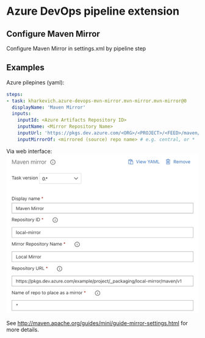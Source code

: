 # Azure DevOps pipeline extension

## Configure Maven Mirror

Configure Maven Mirror in settings.xml by pipeline step

## Examples

Azure pilepines (yaml):
```yaml
steps:
- task: kharkevich.azure-devops-mvn-mirror.mvn-mirror.mvn-mirror@0
  displayName: 'Maven Mirror'
  inputs:
    inputId: <Azure Artifacts Repository ID>
    inputName: <Mirror Repository Name>
    inputUrl: 'https://pkgs.dev.azure.com/<ORG>/<PROJECT>/<FEED>/maven/v1'
    inputMirrorOf: <mirrored (source) repo name> # e.g. central, or *
```

Via web interface:
![Maven Mirror configuration](./media/settings.png)  

See http://maven.apache.org/guides/mini/guide-mirror-settings.html for more details.
